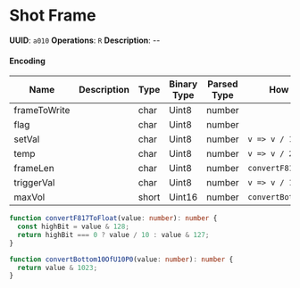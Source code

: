 # Shot Frame

**UUID**: `a010`
**Operations**: `R`
**Description**: --

#### Encoding

| Name         | Description | Type  | Binary Type | Parsed Type | How to Parse             |
| ------------ | ----------- | ----- | ----------- | ----------- | ------------------------ |
| frameToWrite |             | char  | Uint8       | number      |                          |
| flag         |             | char  | Uint8       | number      |                          |
| setVal       |             | char  | Uint8       | number      | `v => v / 16`            |
| temp         |             | char  | Uint8       | number      | `v => v / 2`             |
| frameLen     |             | char  | Uint8       | number      | `convertF817ToFloat`     |
| triggerVal   |             | char  | Uint8       | number      | `v => v / 16`            |
| maxVol       |             | short | Uint16      | number      | `convertBottom10OfU10P0` |

```ts
function convertF817ToFloat(value: number): number {
  const highBit = value & 128;
  return highBit === 0 ? value / 10 : value & 127;
}

function convertBottom10OfU10P0(value: number): number {
  return value & 1023;
}
```

